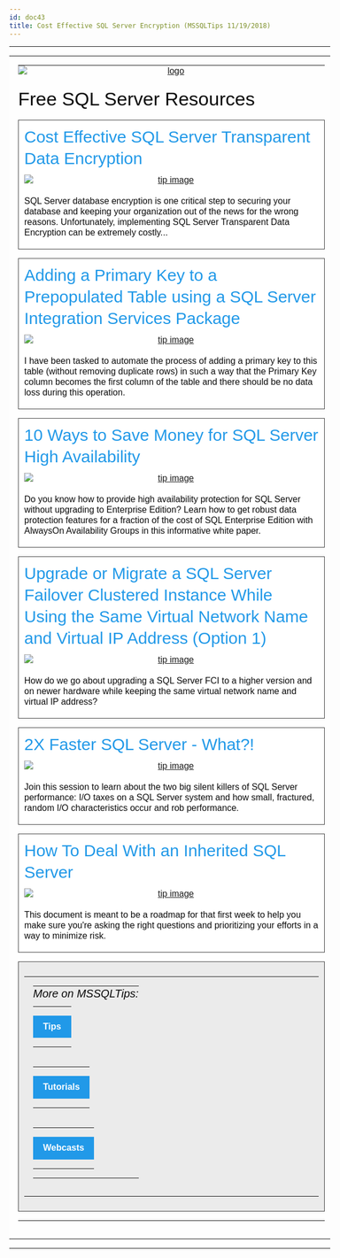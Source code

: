 ```yaml
---
id: doc43
title: Cost Effective SQL Server Encryption (MSSQLTips 11/19/2018)
---
```





<tbody><tr style="padding:0;text-align:left;vertical-align:top">
<td style="Margin:0;border-collapse:collapse!important;color:#0a0a0a;font-family:Helvetica,Arial,sans-serif;font-size:16px;font-weight:400;line-height:19px;margin:0;padding:0;text-align:left;vertical-align:top;word-wrap:break-word" valign="top" align="center">
<center style="min-width:580px;width:100%">
<div style="background:#8a8a8a" align="center">
</div>
<table style="Margin:0 auto;background:#fefefe;border-collapse:collapse;border-spacing:0;margin:0 auto;padding:0;text-align:center;vertical-align:top;width:580px">
<tbody><tr style="padding:0;text-align:left;vertical-align:top">
<td style="Margin:0;border-collapse:collapse!important;color:#0a0a0a;font-family:Helvetica,Arial,sans-serif;font-size:16px;font-weight:400;line-height:19px;margin:0;padding:0;text-align:left;vertical-align:top;word-wrap:break-word">
<table style="border-collapse:collapse;border-spacing:0;display:table;padding:0;text-align:left;vertical-align:top;width:100%">
<tbody><tr style="padding:0;text-align:left;vertical-align:top">
<th style="Margin:0 auto;color:#0a0a0a;font-family:Helvetica,Arial,sans-serif;font-size:16px;font-weight:400;line-height:19px;margin:0 auto;padding:0;padding-bottom:16px;padding-left:16px;padding-right:16px;text-align:left;width:564px">
<table style="border-collapse:collapse;border-spacing:0;padding:0;text-align:left;vertical-align:top;width:100%">
<tbody><tr style="padding:0;text-align:left;vertical-align:top">
<th style="Margin:0;color:#0a0a0a;font-family:Helvetica,Arial,sans-serif;font-size:16px;font-weight:400;line-height:19px;margin:0;padding:0;text-align:left">
<center style="min-width:532px;width:100%">
<a href="https://www.mssqltips.com/tc.asp?n=3844&amp;u=184094&amp;l=https://www.mssqltips.com/" target="_blank" data-saferedirecturl="https://www.google.com/url?hl=pt-BR&amp;q=https://www.mssqltips.com/tc.asp?n%3D3844%26u%3D184094%26l%3Dhttps://www.mssqltips.com/&amp;source=gmail&amp;ust=1571172138668000&amp;usg=AFQjCNFHq4q7n_aQfHGOHT2EXZSpYdHXfw">
<img alt="logo" src="https://ci6.googleusercontent.com/proxy/F_XQkaNv54fpSFE1_VE-ytuYWk-iLE3_DJbW1LDsJq--UnaIvYRmJBMdVPFizJC5j1RdlH-jPYjbd5fx7a1yZ-t0x5Z_=s0-d-e1-ft#https://www.mssqltips.com/images/mslogo_113x60.gif" style="Margin:0 auto;clear:both;display:block;float:none;margin:0 auto;max-width:100%;outline:0;text-align:center;text-decoration:none;width:auto" align="middle"></a></center>
<br>
<h1 style="Margin:0;Margin-bottom:10px;color:inherit;font-family:Helvetica,Arial,sans-serif;font-size:34px;font-weight:400;line-height:1.3;margin:0;margin-bottom:10px;padding:0;text-align:left;word-wrap:normal">
Free SQL Server Resources</h1>
<table style="Margin-bottom:16px;border-collapse:collapse;border-spacing:0;margin-bottom:16px;padding:0;text-align:left;vertical-align:top;width:100%">
<tbody><tr style="padding:0;text-align:left;vertical-align:top">
<th style="Margin:0;background:#fff;border:1px solid #444;color:#0a0a0a;font-family:Helvetica,Arial,sans-serif;font-size:16px;font-weight:400;line-height:19px;margin:0;padding:10px;text-align:left;width:100%">
<h2 style="Margin:0;Margin-bottom:10px;color:inherit;font-family:Helvetica,Arial,sans-serif;font-size:30px;font-weight:400;line-height:1.3;margin:0;margin-bottom:10px;padding:0;text-align:left;word-wrap:normal">
<a href="https://www.mssqltips.com/tc.asp?n=3844&amp;u=184094&amp;l=https://www.mssqltips.com/sql-server-webcast-signup/?id=738&amp;src=nl_20181119" style="Margin:0;color:#2199e8;font-family:Helvetica,Arial,sans-serif;font-weight:400;line-height:1.3;margin:0;padding:0;text-align:left;text-decoration:none" target="_blank" data-saferedirecturl="https://www.google.com/url?hl=pt-BR&amp;q=https://www.mssqltips.com/tc.asp?n%3D3844%26u%3D184094%26l%3Dhttps://www.mssqltips.com/sql-server-webcast-signup/?id%3D738%26src%3Dnl_20181119&amp;source=gmail&amp;ust=1571172138668000&amp;usg=AFQjCNFVaQ1NBZTSEw_0z05AV0YrMBB3SQ">
Cost Effective SQL Server Transparent
Data Encryption</a></h2>
<center style="min-width:532px;width:100%">
<a href="https://www.mssqltips.com/tc.asp?n=3844&amp;u=184094&amp;l=https://www.mssqltips.com/sql-server-webcast-signup/?id=738&amp;src=nli_2081119" target="_blank" data-saferedirecturl="https://www.google.com/url?hl=pt-BR&amp;q=https://www.mssqltips.com/tc.asp?n%3D3844%26u%3D184094%26l%3Dhttps://www.mssqltips.com/sql-server-webcast-signup/?id%3D738%26src%3Dnli_2081119&amp;source=gmail&amp;ust=1571172138668000&amp;usg=AFQjCNFMZ8oWiSRDqZcxO9IxrjzGcCB4cw">
<img src="https://ci3.googleusercontent.com/proxy/1Xi9loI6vxujGvI4GsUY5PWsQMLKCV6QtfgFJnspK2sb3jnQRmXdYb_6136R-zIpwUDgPijeozx_akRKbW5qnj_FaHgNjd-NjExz_IgGOoU=s0-d-e1-ft#https://www.mssqltips.com/images_webcast/738_WebcastImage.png" style="Margin:0 auto;border:none;clear:both;display:block;float:none;margin:0 auto;max-width:100%;outline:0;text-align:center;text-decoration:none;width:auto" alt="tip image" align="middle"></a>
</center>
<p style="Margin-bottom:10px;line-height:19px;margin-bottom:10px;padding:0;text-align:left;margin-left:0;margin-right:0;margin-top:0">
<br>
SQL Server database encryption is one
critical step to securing your database
and keeping your organization out of the
news for the wrong reasons.
Unfortunately, implementing SQL Server
Transparent Data Encryption can be
extremely costly...</p>
</th>
<th style="Margin:0;color:#0a0a0a;font-family:Helvetica,Arial,sans-serif;font-size:16px;font-weight:400;line-height:19px;margin:0;padding:0!important;text-align:left;width:0">
</th>
</tr>
</tbody></table>
<table style="Margin-bottom:16px;border-collapse:collapse;border-spacing:0;margin-bottom:16px;padding:0;text-align:left;vertical-align:top;width:100%">
<tbody><tr style="padding:0;text-align:left;vertical-align:top">
<th style="Margin:0;background:#fff;border:1px solid #444;color:#0a0a0a;font-family:Helvetica,Arial,sans-serif;font-size:16px;font-weight:400;line-height:19px;margin:0;padding:10px;text-align:left;width:100%">
<h2 style="Margin:0;Margin-bottom:10px;color:inherit;font-family:Helvetica,Arial,sans-serif;font-size:30px;font-weight:400;line-height:1.3;margin:0;margin-bottom:10px;padding:0;text-align:left;word-wrap:normal">
<a href="https://www.mssqltips.com/tc.asp?n=3844&amp;u=184094&amp;l=https://www.mssqltips.com/sqlservertip/5730/adding-a-primary-key-to-a-prepopulated-table-using-a-sql-server-integration-services-package/" style="Margin:0;color:#2199e8;font-family:Helvetica,Arial,sans-serif;font-weight:400;line-height:1.3;margin:0;padding:0;text-align:left;text-decoration:none" target="_blank" data-saferedirecturl="https://www.google.com/url?hl=pt-BR&amp;q=https://www.mssqltips.com/tc.asp?n%3D3844%26u%3D184094%26l%3Dhttps://www.mssqltips.com/sqlservertip/5730/adding-a-primary-key-to-a-prepopulated-table-using-a-sql-server-integration-services-package/&amp;source=gmail&amp;ust=1571172138669000&amp;usg=AFQjCNFtfsMZdw1N8Tf_kFUF8YLa4vjdZQ">
Adding a Primary Key to a Prepopulated
Table using a SQL Server Integration
Services Package</a></h2>
<center style="min-width:532px;width:100%">
<a href="https://www.mssqltips.com/tc.asp?n=3844&amp;u=184094&amp;l=https://www.mssqltips.com/sqlservertip/5730/adding-a-primary-key-to-a-prepopulated-table-using-a-sql-server-integration-services-package/" target="_blank" data-saferedirecturl="https://www.google.com/url?hl=pt-BR&amp;q=https://www.mssqltips.com/tc.asp?n%3D3844%26u%3D184094%26l%3Dhttps://www.mssqltips.com/sqlservertip/5730/adding-a-primary-key-to-a-prepopulated-table-using-a-sql-server-integration-services-package/&amp;source=gmail&amp;ust=1571172138669000&amp;usg=AFQjCNFtfsMZdw1N8Tf_kFUF8YLa4vjdZQ">
<img src="https://ci5.googleusercontent.com/proxy/bhep2p7atxzlhWlCbDQROiktJiWR3d3TuEbTFaEl3t_kUdWSSk8iXne8aWEHnQJKK-ns7vhGZeO39G5juJ9IrgNdB-3p0xDnyI5_SOtvZkCJr-hQ1EE=s0-d-e1-ft#http://www.mssqltips.com/images_newsletter/5730_NewsletterImage.PNG" style="Margin:0 auto;border:none;clear:both;display:block;float:none;margin:0 auto;max-width:100%;outline:0;text-align:center;text-decoration:none;width:auto" alt="tip image" align="middle"></a></center>
<p style="Margin-bottom:10px;line-height:19px;margin-bottom:10px;padding:0;text-align:left;margin-left:0;margin-right:0;margin-top:0">
<br>
I have been tasked to automate the
process of adding a primary key to this
table (without removing duplicate rows)
in such a way that the Primary Key
column becomes the first column of the
table and there should be no data loss
during this operation.</p>
</th>
<th style="Margin:0;color:#0a0a0a;font-family:Helvetica,Arial,sans-serif;font-size:16px;font-weight:400;line-height:19px;margin:0;padding:0!important;text-align:left;width:0">
</th>
</tr>
</tbody></table>
<table style="Margin-bottom:16px;border-collapse:collapse;border-spacing:0;margin-bottom:16px;padding:0;text-align:left;vertical-align:top;width:100%">
<tbody><tr style="padding:0;text-align:left;vertical-align:top">
<th style="Margin:0;background:#fff;border:1px solid #444;color:#0a0a0a;font-family:Helvetica,Arial,sans-serif;font-size:16px;font-weight:400;line-height:19px;margin:0;padding:10px;text-align:left;width:100%">
<h2 style="Margin:0;Margin-bottom:10px;color:inherit;font-family:Helvetica,Arial,sans-serif;font-size:30px;font-weight:400;line-height:1.3;margin:0;margin-bottom:10px;padding:0;text-align:left;word-wrap:normal">
<a href="https://www.mssqltips.com/tc.asp?n=3844&amp;u=184094&amp;l=https://www.mssqltips.com/sql-server-whitepaper/82/10-ways-to-save-money-and-provide-comprehensive-high-availability-for-sql-server/" style="Margin:0;color:#2199e8;font-family:Helvetica,Arial,sans-serif;font-weight:400;line-height:1.3;margin:0;padding:0;text-align:left;text-decoration:none" target="_blank" data-saferedirecturl="https://www.google.com/url?hl=pt-BR&amp;q=https://www.mssqltips.com/tc.asp?n%3D3844%26u%3D184094%26l%3Dhttps://www.mssqltips.com/sql-server-whitepaper/82/10-ways-to-save-money-and-provide-comprehensive-high-availability-for-sql-server/&amp;source=gmail&amp;ust=1571172138669000&amp;usg=AFQjCNHZN4TIqfzu1nbTYxbhXrhh2mK9_w">
10 Ways to Save Money for SQL Server
High Availability</a></h2>
<center style="min-width:532px;width:100%">
<a href="https://www.mssqltips.com/tc.asp?n=3844&amp;u=184094&amp;l=https://www.mssqltips.com/sql-server-whitepaper/82/10-ways-to-save-money-and-provide-comprehensive-high-availability-for-sql-server/" target="_blank" data-saferedirecturl="https://www.google.com/url?hl=pt-BR&amp;q=https://www.mssqltips.com/tc.asp?n%3D3844%26u%3D184094%26l%3Dhttps://www.mssqltips.com/sql-server-whitepaper/82/10-ways-to-save-money-and-provide-comprehensive-high-availability-for-sql-server/&amp;source=gmail&amp;ust=1571172138669000&amp;usg=AFQjCNHZN4TIqfzu1nbTYxbhXrhh2mK9_w">
<img src="https://ci6.googleusercontent.com/proxy/JRH-DoyZ1HUm4ouyUlYDyRcrF8k-9oztPRejoAt28WupJ8b2RqsuJHKGzFCoL7CE9OGJ6iDRLmAaMj277-Ssc0_hmEEcjv-SwdYDf9gWby2EaCyvCA=s0-d-e1-ft#https://www.mssqltips.com/images_whitepaper/82_WhitepaperImage.png" style="Margin:0 auto;border:none;clear:both;display:block;float:none;margin:0 auto;max-width:100%;outline:0;text-align:center;text-decoration:none;width:auto" alt="tip image" align="middle"></a></center>
<p style="Margin-bottom:10px;line-height:19px;margin-bottom:10px;padding:0;text-align:left;margin-left:0;margin-right:0;margin-top:0">
<br>
Do you know how to provide high
availability protection for SQL Server
without upgrading to Enterprise Edition?
Learn how to get robust data protection
features for a fraction of the cost of
SQL Enterprise Edition with AlwaysOn
Availability Groups in this informative
white paper. </p>
</th>
<th style="Margin:0;color:#0a0a0a;font-family:Helvetica,Arial,sans-serif;font-size:16px;font-weight:400;line-height:19px;margin:0;padding:0!important;text-align:left;width:0">
</th>
</tr>
</tbody></table>
<table style="Margin-bottom:16px;border-collapse:collapse;border-spacing:0;margin-bottom:16px;padding:0;text-align:left;vertical-align:top;width:100%">
<tbody><tr style="padding:0;text-align:left;vertical-align:top">
<th style="Margin:0;background:#fff;border:1px solid #444;color:#0a0a0a;font-family:Helvetica,Arial,sans-serif;font-size:16px;font-weight:400;line-height:19px;margin:0;padding:10px;text-align:left;width:100%">
<h2 style="Margin:0;Margin-bottom:10px;color:inherit;font-family:Helvetica,Arial,sans-serif;font-size:30px;font-weight:400;line-height:1.3;margin:0;margin-bottom:10px;padding:0;text-align:left;word-wrap:normal">
<a href="https://www.mssqltips.com/tc.asp?n=3844&amp;u=184094&amp;l=https://www.mssqltips.com/sqlservertip/5774/upgrade-or-migrate-a-sql-server-failover-clustered-instance-while-using-the-same-virtual-network-name-and-virtual-ip-address-option-1/" style="Margin:0;color:#2199e8;font-family:Helvetica,Arial,sans-serif;font-weight:400;line-height:1.3;margin:0;padding:0;text-align:left;text-decoration:none" target="_blank" data-saferedirecturl="https://www.google.com/url?hl=pt-BR&amp;q=https://www.mssqltips.com/tc.asp?n%3D3844%26u%3D184094%26l%3Dhttps://www.mssqltips.com/sqlservertip/5774/upgrade-or-migrate-a-sql-server-failover-clustered-instance-while-using-the-same-virtual-network-name-and-virtual-ip-address-option-1/&amp;source=gmail&amp;ust=1571172138669000&amp;usg=AFQjCNHaxVP8jolm9QjyVUrpiSWp2rexIQ">
Upgrade or Migrate a SQL Server Failover
Clustered Instance While Using the Same
Virtual Network Name and Virtual IP
Address (Option 1)</a> </h2>
<center style="min-width:532px;width:100%">
<a href="https://www.mssqltips.com/tc.asp?n=3844&amp;u=184094&amp;l=https://www.mssqltips.com/sqlservertip/5774/upgrade-or-migrate-a-sql-server-failover-clustered-instance-while-using-the-same-virtual-network-name-and-virtual-ip-address-option-1/" target="_blank" data-saferedirecturl="https://www.google.com/url?hl=pt-BR&amp;q=https://www.mssqltips.com/tc.asp?n%3D3844%26u%3D184094%26l%3Dhttps://www.mssqltips.com/sqlservertip/5774/upgrade-or-migrate-a-sql-server-failover-clustered-instance-while-using-the-same-virtual-network-name-and-virtual-ip-address-option-1/&amp;source=gmail&amp;ust=1571172138669000&amp;usg=AFQjCNHaxVP8jolm9QjyVUrpiSWp2rexIQ">
<img src="https://ci3.googleusercontent.com/proxy/-uvgr9z_AtNkWxq7MMwblGY6fCX-9ARGAKByfl5upFyUomPiNUnleFASJ0JTBw4Zeg1S9XybRDcDNFmk6Ujqpy8M-71S7ff-gvgoTvBWJiodj4mlSV-8=s0-d-e1-ft#https://www.mssqltips.com/images_newsletter/5774_NewsletterImage.png" style="Margin:0 auto;border:none;clear:both;display:block;float:none;margin:0 auto;max-width:100%;outline:0;text-align:center;text-decoration:none;width:auto" alt="tip image" align="middle"></a></center>
<p style="Margin:0;Margin-bottom:10px;color:#0a0a0a;font-family:Helvetica,Arial,sans-serif;font-size:16px;font-weight:400;line-height:19px;margin:0;margin-bottom:10px;padding:0;text-align:left">
<br>
How do we go about upgrading a SQL
Server FCI to a higher version and on
newer hardware while keeping the same
virtual network name and virtual IP
address? </p>
</th>
<th style="Margin:0;color:#0a0a0a;font-family:Helvetica,Arial,sans-serif;font-size:16px;font-weight:400;line-height:19px;margin:0;padding:0!important;text-align:left;width:0">
</th>
</tr>
</tbody></table>
<table style="Margin-bottom:16px;border-collapse:collapse;border-spacing:0;margin-bottom:16px;padding:0;text-align:left;vertical-align:top;width:100%">
<tbody><tr style="padding:0;text-align:left;vertical-align:top">
<th style="Margin:0;background:#fff;border:1px solid #444;color:#0a0a0a;font-family:Helvetica,Arial,sans-serif;font-size:16px;font-weight:400;line-height:19px;margin:0;padding:10px;text-align:left;width:100%">
<h2 style="Margin:0;Margin-bottom:10px;color:inherit;font-family:Helvetica,Arial,sans-serif;font-size:30px;font-weight:400;line-height:1.3;margin:0;margin-bottom:10px;padding:0;text-align:left;word-wrap:normal">
<a href="https://www.mssqltips.com/tc.asp?n=3844&amp;u=184094&amp;l=https://www.mssqltips.com/sql-server-webcast-signup/?id=739&amp;src=nl_20181119" style="Margin:0;color:#2199e8;font-family:Helvetica,Arial,sans-serif;font-weight:400;line-height:1.3;margin:0;padding:0;text-align:left;text-decoration:none" target="_blank" data-saferedirecturl="https://www.google.com/url?hl=pt-BR&amp;q=https://www.mssqltips.com/tc.asp?n%3D3844%26u%3D184094%26l%3Dhttps://www.mssqltips.com/sql-server-webcast-signup/?id%3D739%26src%3Dnl_20181119&amp;source=gmail&amp;ust=1571172138669000&amp;usg=AFQjCNFjZlTIPVSMMHO4xNg5bCBCsuylmA">
2X Faster SQL Server - What?!</a></h2>
<center style="min-width:532px;width:100%">
<a href="https://www.mssqltips.com/tc.asp?n=3844&amp;u=184094&amp;l=https://www.mssqltips.com/sql-server-webcast-signup/?id=739&amp;src=nl_20181119" target="_blank" data-saferedirecturl="https://www.google.com/url?hl=pt-BR&amp;q=https://www.mssqltips.com/tc.asp?n%3D3844%26u%3D184094%26l%3Dhttps://www.mssqltips.com/sql-server-webcast-signup/?id%3D739%26src%3Dnl_20181119&amp;source=gmail&amp;ust=1571172138669000&amp;usg=AFQjCNFjZlTIPVSMMHO4xNg5bCBCsuylmA">
<img src="https://ci6.googleusercontent.com/proxy/Qz8alTJytTl0YC0ghH3jChb5KKEP_JpPoaPmVTyVuACSL-J9U5KkQtlWdyw-ZBs86_O-XNe9o4Eu0xNtzMOODwSJosfE9xtICrg2LQNfMyM=s0-d-e1-ft#https://www.mssqltips.com/images_webcast/739_WebcastImage.png" style="Margin:0 auto;border:none;clear:both;display:block;float:none;margin:0 auto;max-width:100%;outline:0;text-align:center;text-decoration:none;width:auto" alt="tip image" align="middle"></a></center>
<p style="Margin:0;Margin-bottom:10px;color:#0a0a0a;font-family:Helvetica,Arial,sans-serif;font-size:16px;font-weight:400;line-height:19px;margin:0;margin-bottom:10px;padding:0;text-align:left">
<br>
Join this session to learn about the two
big silent killers of SQL Server
performance: I/O taxes on a SQL Server
system and how small, fractured, random
I/O characteristics occur and rob
performance.</p>
</th>
<th style="Margin:0;color:#0a0a0a;font-family:Helvetica,Arial,sans-serif;font-size:16px;font-weight:400;line-height:19px;margin:0;padding:0!important;text-align:left;width:0">
</th>
</tr>
</tbody></table>
<table style="Margin-bottom:16px;border-collapse:collapse;border-spacing:0;margin-bottom:16px;padding:0;text-align:left;vertical-align:top;width:100%">
<tbody><tr style="padding:0;text-align:left;vertical-align:top">
<th style="Margin:0;background:#fff;border:1px solid #444;color:#0a0a0a;font-family:Helvetica,Arial,sans-serif;font-size:16px;font-weight:400;line-height:19px;margin:0;padding:10px;text-align:left;width:100%">
<h2 style="Margin:0;Margin-bottom:10px;color:inherit;font-family:Helvetica,Arial,sans-serif;font-size:30px;font-weight:400;line-height:1.3;margin:0;margin-bottom:10px;padding:0;text-align:left;word-wrap:normal">
<a href="https://www.mssqltips.com/tc.asp?n=3844&amp;u=184094&amp;l=https://www.mssqltips.com/sql-server-whitepaper/127/how-to-deal-with-an-inherited-sql-server/" style="Margin:0;color:#2199e8;font-family:Helvetica,Arial,sans-serif;font-weight:400;line-height:1.3;margin:0;padding:0;text-align:left;text-decoration:none" target="_blank" data-saferedirecturl="https://www.google.com/url?hl=pt-BR&amp;q=https://www.mssqltips.com/tc.asp?n%3D3844%26u%3D184094%26l%3Dhttps://www.mssqltips.com/sql-server-whitepaper/127/how-to-deal-with-an-inherited-sql-server/&amp;source=gmail&amp;ust=1571172138669000&amp;usg=AFQjCNFYns6ujOhISDMom-BEO4Z_NssMaA">
How To Deal With an Inherited SQL Server</a></h2>
<center style="min-width:532px;width:100%">
<a href="https://www.mssqltips.com/tc.asp?n=3844&amp;u=184094&amp;l=https://www.mssqltips.com/sql-server-whitepaper/127/how-to-deal-with-an-inherited-sql-server/" target="_blank" data-saferedirecturl="https://www.google.com/url?hl=pt-BR&amp;q=https://www.mssqltips.com/tc.asp?n%3D3844%26u%3D184094%26l%3Dhttps://www.mssqltips.com/sql-server-whitepaper/127/how-to-deal-with-an-inherited-sql-server/&amp;source=gmail&amp;ust=1571172138669000&amp;usg=AFQjCNFYns6ujOhISDMom-BEO4Z_NssMaA">
<img src="https://ci6.googleusercontent.com/proxy/nf2e7d7PDebKeOuH-JTDZc5sxdoQia9hB2_geNx2t1wehHWc1ocLNsMG6S-fmcJjvS5J4kgFclGgqhki16ydG4T0p5RqQ-2TZwooty3mXR-WDFhoVfs=s0-d-e1-ft#https://www.mssqltips.com/images_whitepaper/127_WhitepaperImage.png" style="Margin:0 auto;border:none;clear:both;display:block;float:none;margin:0 auto;max-width:100%;outline:0;text-align:center;text-decoration:none;width:auto" alt="tip image" align="middle"></a></center>
<p style="Margin:0;Margin-bottom:10px;color:#0a0a0a;font-family:Helvetica,Arial,sans-serif;font-size:16px;font-weight:400;line-height:19px;margin:0;margin-bottom:10px;padding:0;text-align:left">
<br>
This document is meant to be a roadmap
for that first week to help you make
sure you're asking the right questions
and prioritizing your efforts in a way
to minimize risk.</p>
</th>
<th style="Margin:0;color:#0a0a0a;font-family:Helvetica,Arial,sans-serif;font-size:16px;font-weight:400;line-height:19px;margin:0;padding:0!important;text-align:left;width:0">
</th>
</tr>
</tbody></table>
<table style="Margin-bottom:16px;border-collapse:collapse;border-spacing:0;margin-bottom:16px;padding:0;text-align:left;vertical-align:top;width:100%">
<tbody><tr style="padding:0;text-align:left;vertical-align:top">
<th style="Margin:0;background:#ebebeb;border:1px solid #444;color:#0a0a0a;font-family:Helvetica,Arial,sans-serif;font-size:16px;font-weight:400;line-height:19px;margin:0;padding:10px;text-align:left;width:100%">
<table style="border-collapse:collapse;border-spacing:0;display:table;padding:0;text-align:left;vertical-align:top;width:100%">
<tbody><tr style="padding:0;text-align:left;vertical-align:top">
<th style="Margin:0 auto;color:#0a0a0a;font-family:Helvetica,Arial,sans-serif;font-size:16px;font-weight:400;line-height:19px;margin:0 auto;padding:0;padding-bottom:16px;padding-left:16px;padding-right:8px;text-align:left;width:50%">
<table style="border-collapse:collapse;border-spacing:0;padding:0;text-align:left;vertical-align:top;width:100%">
<tbody><tr style="padding:0;text-align:left;vertical-align:top">
<th style="Margin:0;color:#0a0a0a;font-family:Helvetica,Arial,sans-serif;font-size:16px;font-weight:400;line-height:19px;margin:0;padding:0;text-align:left">
<h5 style="Margin:0;Margin-bottom:10px;color:inherit;font-family:Helvetica,Arial,sans-serif;font-size:20px;font-weight:400;line-height:1.3;margin:0;margin-bottom:10px;padding:0;text-align:left;word-wrap:normal">
More on MSSQLTips:</h5>
<table style="Margin:0 0 16px 0;border-collapse:collapse;border-spacing:0;margin:0 0 16px 0;padding:0;text-align:left;vertical-align:top;width:100%!important">
<tbody><tr style="padding:0;text-align:left;vertical-align:top">
<td style="Margin:0;border-collapse:collapse!important;color:#0a0a0a;font-family:Helvetica,Arial,sans-serif;font-size:16px;font-weight:400;line-height:19px;margin:0;padding:0;text-align:left;vertical-align:top;width:100%;word-wrap:break-word">
<table style="border-collapse:collapse;border-spacing:0;padding:0;text-align:left;vertical-align:top;width:100%">
<tbody><tr style="padding:0;text-align:left;vertical-align:top">
<td style="Margin:0;background:#2199e8;border:2px solid #2199e8;border-collapse:collapse!important;color:#fefefe;font-family:Helvetica,Arial,sans-serif;font-size:16px;font-weight:400;line-height:19px;margin:0;padding:0;text-align:left;vertical-align:top;word-wrap:break-word">
<center style="min-width:0;width:100%">
<a align="center" href="https://www.mssqltips.com/tc.asp?n=3844&amp;u=184094&amp;l=https://www.mssqltips.com/" style="Margin:0;border:0 solid #2199e8;border-radius:3px;color:#fefefe;display:inline-block;font-family:Helvetica,Arial,sans-serif;font-size:16px;font-weight:700;line-height:1.3;margin:0;padding:8px 16px 8px 16px;text-align:center;text-decoration:none" target="_blank" data-saferedirecturl="https://www.google.com/url?hl=pt-BR&amp;q=https://www.mssqltips.com/tc.asp?n%3D3844%26u%3D184094%26l%3Dhttps://www.mssqltips.com/&amp;source=gmail&amp;ust=1571172138669000&amp;usg=AFQjCNG-bBZeg8bBrNV4MyPhaselwByjvA">
Tips</a></center>
</td>
</tr>
</tbody></table>
</td>
<td style="Margin:0;border-collapse:collapse!important;color:#0a0a0a;font-family:Helvetica,Arial,sans-serif;font-size:16px;font-weight:400;line-height:19px;margin:0;padding:0!important;text-align:left;vertical-align:top;width:0;word-wrap:break-word">
</td>
</tr>
</tbody></table>
<br>
<table style="Margin:0 0 16px 0;border-collapse:collapse;border-spacing:0;margin:0 0 16px 0;padding:0;text-align:left;vertical-align:top;width:100%!important">
<tbody><tr style="padding:0;text-align:left;vertical-align:top">
<td style="Margin:0;border-collapse:collapse!important;color:#0a0a0a;font-family:Helvetica,Arial,sans-serif;font-size:16px;font-weight:400;line-height:19px;margin:0;padding:0;text-align:left;vertical-align:top;width:100%;word-wrap:break-word">
<table style="border-collapse:collapse;border-spacing:0;padding:0;text-align:left;vertical-align:top;width:100%">
<tbody><tr style="padding:0;text-align:left;vertical-align:top">
<td style="Margin:0;background:#2199e8;border:2px solid #2199e8;border-collapse:collapse!important;color:#fefefe;font-family:Helvetica,Arial,sans-serif;font-size:16px;font-weight:400;line-height:19px;margin:0;padding:0;text-align:left;vertical-align:top;word-wrap:break-word">
<center style="min-width:0;width:100%">
<a align="center" href="https://www.mssqltips.com/tc.asp?n=3844&amp;u=184094&amp;l=https://www.mssqltips.com/sql-server-tutorials/" style="Margin:0;border:0 solid #2199e8;border-radius:3px;color:#fefefe;display:inline-block;font-family:Helvetica,Arial,sans-serif;font-size:16px;font-weight:700;line-height:1.3;margin:0;padding:8px 16px 8px 16px;text-align:center;text-decoration:none" target="_blank" data-saferedirecturl="https://www.google.com/url?hl=pt-BR&amp;q=https://www.mssqltips.com/tc.asp?n%3D3844%26u%3D184094%26l%3Dhttps://www.mssqltips.com/sql-server-tutorials/&amp;source=gmail&amp;ust=1571172138669000&amp;usg=AFQjCNHM5v20CXxxqkHHm0ALIiZj15aL9w">
Tutorials</a></center>
</td>
</tr>
</tbody></table>
</td>
<td style="Margin:0;border-collapse:collapse!important;color:#0a0a0a;font-family:Helvetica,Arial,sans-serif;font-size:16px;font-weight:400;line-height:19px;margin:0;padding:0!important;text-align:left;vertical-align:top;width:0;word-wrap:break-word">
</td>
</tr>
</tbody></table>
<br>
<table style="Margin:0 0 16px 0;border-collapse:collapse;border-spacing:0;margin:0 0 16px 0;padding:0;text-align:left;vertical-align:top;width:100%!important">
<tbody><tr style="padding:0;text-align:left;vertical-align:top">
<td style="Margin:0;border-collapse:collapse!important;color:#0a0a0a;font-family:Helvetica,Arial,sans-serif;font-size:16px;font-weight:400;line-height:19px;margin:0;padding:0;text-align:left;vertical-align:top;width:100%;word-wrap:break-word">
<table style="border-collapse:collapse;border-spacing:0;padding:0;text-align:left;vertical-align:top;width:100%">
<tbody><tr style="padding:0;text-align:left;vertical-align:top">
<td style="Margin:0;background:#2199e8;border:2px solid #2199e8;border-collapse:collapse!important;color:#fefefe;font-family:Helvetica,Arial,sans-serif;font-size:16px;font-weight:400;line-height:19px;margin:0;padding:0;text-align:left;vertical-align:top;word-wrap:break-word">
<center style="min-width:0;width:100%">
<a align="center" href="https://www.mssqltips.com/tc.asp?n=3844&amp;u=184094&amp;l=https://www.mssqltips.com/sql-server-webcasts/" style="Margin:0;border:0 solid #2199e8;border-radius:3px;color:#fefefe;display:inline-block;font-family:Helvetica,Arial,sans-serif;font-size:16px;font-weight:700;line-height:1.3;margin:0;padding:8px 16px 8px 16px;text-align:center;text-decoration:none" target="_blank" data-saferedirecturl="https://www.google.com/url?hl=pt-BR&amp;q=https://www.mssqltips.com/tc.asp?n%3D3844%26u%3D184094%26l%3Dhttps://www.mssqltips.com/sql-server-webcasts/&amp;source=gmail&amp;ust=1571172138669000&amp;usg=AFQjCNERP-pphyh05phQdEWdM9_MaNqhuQ">
Webcasts</a></center>
</td>
</tr>
</tbody></table>
</td>
<td style="Margin:0;border-collapse:collapse!important;color:#0a0a0a;font-family:Helvetica,Arial,sans-serif;font-size:16px;font-weight:400;line-height:19px;margin:0;padding:0!important;text-align:left;vertical-align:top;width:0;word-wrap:break-word">
</td>
</tr>
</tbody></table>
</th>
</tr>
</tbody></table>
</th>
</tr>
</tbody></table>
</th>
<th style="Margin:0;color:#0a0a0a;font-family:Helvetica,Arial,sans-serif;font-size:16px;font-weight:400;line-height:19px;margin:0;padding:0!important;text-align:left;width:0">
</th>
</tr>
</tbody></table>
</th>
</tr>
</tbody></table>
</th>
</tr>
</tbody></table>
</td>
</tr>
</tbody></table>
</center></td>
</tr>
</tbody>
